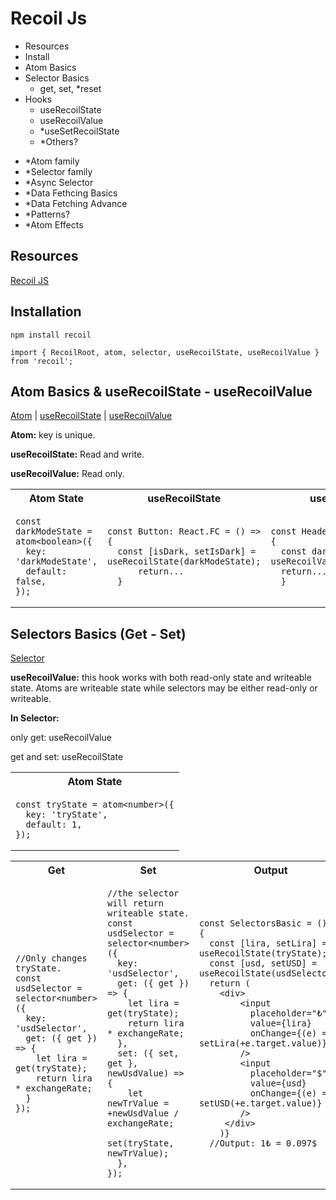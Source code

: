 # Recoil Js

- Resources
- Install
- Atom Basics
- Selector Basics
  - get, set, *reset
- Hooks
  * useRecoilState
  * useRecoilValue
  * *useSetRecoilState
  * *Others?
* *Atom family 
* *Selector family
* *Async Selector
 * *Data Fethcing Basics
 * *Data Fetching Advance
* *Patterns?
* *Atom Effects
## Resources
[Recoil JS](https://recoiljs.org/docs/introduction/getting-started/)
## Installation
`
npm install recoil
`
````
import { RecoilRoot, atom, selector, useRecoilState, useRecoilValue } from 'recoil';
````

## Atom Basics & useRecoilState - useRecoilValue

[Atom](https://recoiljs.org/docs/api-reference/core/atom) | 
[useRecoilState](https://recoiljs.org/docs/api-reference/core/useRecoilState) |
[useRecoilValue](https://recoiljs.org/docs/api-reference/core/useRecoilValue)

**Atom:** key is unique.

**useRecoilState:** Read and write.

**useRecoilValue:** Read only.

<table>
<tr>
<th>Atom State</th>
<th>useRecoilState</th>
<th>useRecoilValue</th>
</tr>
<tr>
 <td>
   
````
const darkModeState = atom<boolean>({
  key: 'darkModeState',
  default: false,
});
````
   
</td>
    <td>
   
````
const Button: React.FC = () => {
  const [isDark, setIsDark] = useRecoilState(darkModeState);
      return...
  }
````
   
</td>
<td>
   
````
const Header: React.FC = () => {
  const darkMode = useRecoilValue(darkModeState);
  return...
  }
````
   
</td>
</table>

## Selectors Basics (Get - Set)

[Selector](https://recoiljs.org/docs/api-reference/core/selector)

**useRecoilValue:** this hook works with both read-only state and writeable state. Atoms are writeable state while selectors may be either read-only or writeable.

**In Selector:**


only get: useRecoilValue

get and set: useRecoilState

<table>
<tr>
<th>Atom State</th>
</tr>
<tr>
 <td>
   
````
const tryState = atom<number>({
  key: 'tryState',
  default: 1,
});
````
   
</td>
</table>

<table>
<tr>
<th>Get</th>
<th>Set</th>
<th>Output</th>
</tr>
<tr>
 <td>
   
````
//Only changes tryState.
const usdSelector = selector<number>({
  key: 'usdSelector',
  get: ({ get }) => {
    let lira = get(tryState);
    return lira * exchangeRate;
  }
});
````
</td>
   
<td>
   
````
//the selector will return writeable state.
const usdSelector = selector<number>({
  key: 'usdSelector',
  get: ({ get }) => {
    let lira = get(tryState);
    return lira * exchangeRate;
  },
  set: ({ set, get }, newUsdValue) => {
    let newTrValue = +newUsdValue / exchangeRate;
    set(tryState, newTrValue);
  },
});
````
  </td>
  
<td>
   
````
const SelectorsBasic = () => {
  const [lira, setLira] = useRecoilState(tryState);
  const [usd, setUSD] = useRecoilState(usdSelector);
  return (
    <div>
        <input
          placeholder="₺"
          value={lira}
          onChange={(e) => setLira(+e.target.value)}
        />
        <input
          placeholder="$"
          value={usd}
          onChange={(e) => setUSD(+e.target.value)}
        />
     </div>
    )}
  //Output: 1₺ = 0.097$
````
  </td>
  </table>
